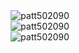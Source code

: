 <div style="text-align: center;">
  <img src="https://github-readme-stats.vercel.app/api/top-langs?username=patt502090&show_icons=true&locale=en&layout=compact" alt="patt502090" />
</div>
<div style="text-align: center;">
  <img src="https://github-readme-stats.vercel.app/api?username=patt502090&show_icons=true&locale=en" alt="patt502090" />
</div>
<div style="text-align: center;">
  <img src="https://github-readme-streak-stats.herokuapp.com/?user=patt502090&" alt="patt502090" />
</div>
